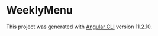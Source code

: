 # WeeklyMenu

This project was generated with [Angular CLI](https://github.com/angular/angular-cli) version 11.2.10.

